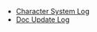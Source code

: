 <!-- - [Introduction](/readme.md) -->

- [Character System Log](/minepart/readme.md)
- [Doc Update Log](/update/readme.md)
